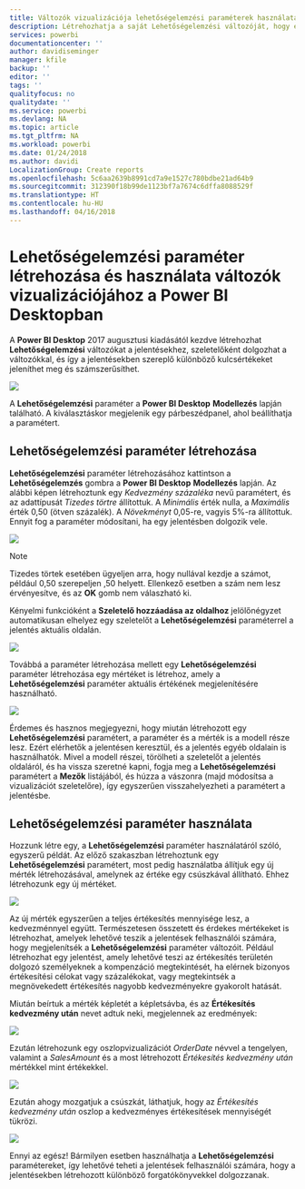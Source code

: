 ```yaml
---
title: Változók vizualizációja lehetőségelemzési paraméterek használatával a Power BI Desktopban
description: Létrehozhatja a saját Lehetőségelemzési változóját, hogy elképzelhesse és megjeleníthesse a változókat a Power BI-jelentésekben
services: powerbi
documentationcenter: ''
author: davidiseminger
manager: kfile
backup: ''
editor: ''
tags: ''
qualityfocus: no
qualitydate: ''
ms.service: powerbi
ms.devlang: NA
ms.topic: article
ms.tgt_pltfrm: NA
ms.workload: powerbi
ms.date: 01/24/2018
ms.author: davidi
LocalizationGroup: Create reports
ms.openlocfilehash: 5c6aa2639b8991cd7a9e1527c780bdbe21ad64b9
ms.sourcegitcommit: 312390f18b99de1123bf7a7674c6dffa8088529f
ms.translationtype: HT
ms.contentlocale: hu-HU
ms.lasthandoff: 04/16/2018
---
```

# <a name="create-and-use-a-what-if-parameter-to-visualize-variables-in-power-bi-desktop"></a>Lehetőségelemzési paraméter létrehozása és használata változók vizualizációjához a Power BI Desktopban
A **Power BI Desktop** 2017 augusztusi kiadásától kezdve létrehozhat **Lehetőségelemzési** változókat a jelentésekhez, szeletelőként dolgozhat a változókkal, és így a jelentésekben szereplő különböző kulcsértékeket jeleníthet meg és számszerűsíthet.

![](media/desktop-what-if/what-if_01.png)

A **Lehetőségelemzési** paraméter a **Power BI Desktop** **Modellezés** lapján található. A kiválasztáskor megjelenik egy párbeszédpanel, ahol beállíthatja a paramétert.

## <a name="creating-a-what-if-parameter"></a>Lehetőségelemzési paraméter létrehozása
**Lehetőségelemzési** paraméter létrehozásához kattintson a **Lehetőségelemzés** gombra a **Power BI Desktop** **Modellezés** lapján. Az alábbi képen létrehoztunk egy *Kedvezmény százaléka* nevű paramétert, és az adattípusát *Tizedes törtre* állítottuk. A *Minimális* érték nulla, a *Maximális* érték 0,50 (ötven százalék). A *Növekményt* 0,05-re, vagyis 5%-ra állítottuk. Ennyit fog a paraméter módosítani, ha egy jelentésben dolgozik vele.

![](media/desktop-what-if/what-if_02.png)

> [!NOTE]
> Tizedes törtek esetében ügyeljen arra, hogy nullával kezdje a számot, például 0,50 szerepeljen ,50 helyett. Ellenkező esetben a szám nem lesz érvényesítve, és az **OK** gomb nem válaszható ki.
> 
> 

Kényelmi funkcióként a **Szeletelő hozzáadása az oldalhoz** jelölőnégyzet automatikusan elhelyez egy szeletelőt a **Lehetőségelemzési** paraméterrel a jelentés aktuális oldalán.

![](media/desktop-what-if/what-if_03.png)

Továbbá a paraméter létrehozása mellett egy **Lehetőségelemzési** paraméter létrehozása egy mértéket is létrehoz, amely a **Lehetőségelemzési** paraméter aktuális értékének megjelenítésére használható.

![](media/desktop-what-if/what-if_04.png)

Érdemes és hasznos megjegyezni, hogy miután létrehozott egy **Lehetőségelemzési** paramétert, a paraméter és a mérték is a modell része lesz. Ezért elérhetők a jelentésen keresztül, és a jelentés egyéb oldalain is használhatók. Mivel a modell részei, törölheti a szeletelőt a jelentés oldaláról, és ha vissza szeretné kapni, fogja meg a **Lehetőségelemzési** paramétert a **Mezők** listájából, és húzza a vászonra (majd módosítsa a vizualizációt szeletelőre), így egyszerűen visszahelyezheti a paramétert a jelentésbe.

## <a name="using-a-what-if-parameter"></a>Lehetőségelemzési paraméter használata
Hozzunk létre egy, a **Lehetőségelemzési** paraméter használatáról szóló, egyszerű példát. Az előző szakaszban létrehoztunk egy **Lehetőségelemzési** paramétert, most pedig használatba állítjuk egy új mérték létrehozásával, amelynek az értéke egy csúszkával állítható. Ehhez létrehozunk egy új mértéket.

![](media/desktop-what-if/what-if_05.png)

Az új mérték egyszerűen a teljes értékesítés mennyisége lesz, a kedvezménnyel együtt. Természetesen összetett és érdekes mértékeket is létrehozhat, amelyek lehetővé teszik a jelentések felhasználói számára, hogy megjelenítsék a **Lehetőségelemzési** paraméter változóit. Például létrehozhat egy jelentést, amely lehetővé teszi az értékesítés területén dolgozó személyeknek a kompenzáció megtekintését, ha elérnek bizonyos értékesítési célokat vagy százalékokat, vagy megtekintsék a megnövekedett értékesítés nagyobb kedvezményekre gyakorolt hatását.

Miután beírtuk a mérték képletét a képletsávba, és az **Értékesítés kedvezmény után** nevet adtuk neki, megjelennek az eredmények:

![](media/desktop-what-if/what-if_06.png)

Ezután létrehozunk egy oszlopvizualizációt *OrderDate* névvel a tengelyen, valamint a *SalesAmount* és a most létrehozott *Értékesítés kedvezmény után* mértékkel mint értékekkel.

![](media/desktop-what-if/what-if_07.png)

Ezután ahogy mozgatjuk a csúszkát, láthatjuk, hogy az *Értékesítés kedvezmény után* oszlop a kedvezményes értékesítések mennyiségét tükrözi.

![](media/desktop-what-if/what-if_08.png)

Ennyi az egész! Bármilyen esetben használhatja a **Lehetőségelemzési** paramétereket, így lehetővé teheti a jelentések felhasználói számára, hogy a jelentésekben létrehozott különböző forgatókönyvekkel dolgozzanak.


